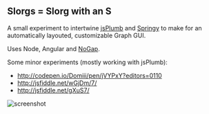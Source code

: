 ## Slorgs = Slorg with an S

A small experiment to intertwine [jsPlumb](https://jsplumbtoolkit.com/) and [Springy](http://getspringy.com/) to make for an automatically layouted, customizable Graph GUI.

Uses Node, Angular and [NoGap](https://github.com/Domiii/NoGap).

Some minor experiments (mostly working with jsPlumb):
* http://codepen.io/Domiii/pen/jVYPxY?editors=0110
* http://jsfiddle.net/wGjDm/7/
* http://jsfiddle.net/gXuS7/

![screenshot](http://i.imgur.com/AZv74HU.png)
